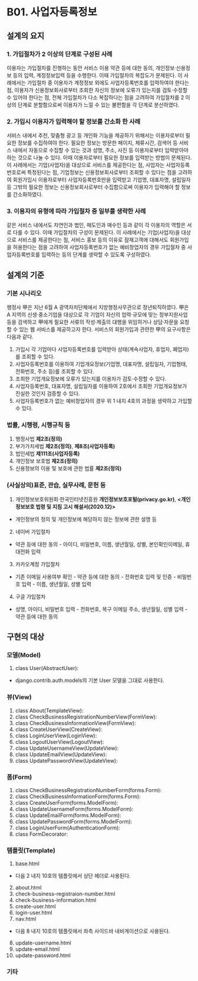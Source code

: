 # B01. 사업자등록정보
## 설계의 요지
### 1. 가입절차가 2 이상의 단계로 구성된 사례
이용자는 가입절차를 진행하는 동안 서비스 이용 약관 등에 대한 동의, 개인정보·신용정보 등의 입력, 계정정보입력 등을 수행한다. 이때 가입절차의 복잡도가 문제된다. 이 사례에서는 가입절차 중 이용자가 계정정보 외에도 사업자등록번호를 입력하여야 한다는 점, 이용자가 신용정보회사로부터 조회한 자신의 정보에 오류가 있는지를 검토·수정할 수 있어야 한다는 점, 전체 가입절차가 다소 복잡하다는 점을 고려하여 가입절차를 2 이상의 단계로 분할함으로써 이용자가 느낄 수 있는 불편함을 각 단계로 분산하였다.

### 2. 가입시 이용자가 입력해야 할 정보를 간소화 한 사례
서비스 내에서 추천, 맞춤형 광고 등 개인화 기능을 제공하기 위해서는 이용자로부터 필요한 정보를 수집하여야 한다. 필요한 정보는 방문한 페이지, 체류시간, 검색어 등 서비스 내에서 자동으로 수집할 수 있는 것과 성명, 주소, 사진 등 이용자로부터 입력받아야 하는 것으로 나눌 수 있다. 이때 이용자로부터 필요한 정보를 입력받는 방법이 문제된다. 이 사례에서는 기업(사업자)을 대상으로 서비스를 제공한다는 점, 사업자는 사업자등록번호로써 특정된다는 점, 기업정보는 신용정보회사로부터 조회할 수 있다는 점을 고려하여 회원가입시 이용자로부터 사업자등록번호만을 입력받고 기업명, 대표자명, 설립일자 등 그밖의 필요한 정보는 신용정보회사로부터 수집함으로써 이용자가 입력해야 할 정보를 간소화하였다.

### 3. 이용자의 유형에 따라 가입절차 중 일부를 생략한 사례
같은 서비스 내에서도 자연인과 법인, 매도인과 매수인 등과 같이 각 이용자의 역할은 서로 다를 수 있다. 이때 가입절차의 구성이 문제된다. 이 사례에서는 기업(사업자)을 대상으로 서비스를 제공한다는 점, 서비스 홍보 등의 이유로 잠재고객에 대해서도 회원가입을 허용한다는 점을 고려하여 사업자등록번호가 없는 예비창업자의 경우 가입절차 중 사업자등록번호를 입력하는 등의 단계를 생략할 수 있도록 구성하였다.

## 설계의 기준
### 기본 시나리오
행정사 甲은 지난 6월 A 광역자치단체에서 지방행정사무관으로 정년퇴직하였다. 甲은 A 지역의 신생·중소기업을 대상으로 각 기업이 자신의 업력·규모에 맞는 정부지원사업 등을 검색하고 甲에게 필요한 서류의 작성·제출의 대행을 위임하거나 상담·자문을 요청할 수 있는 웹 서비스를 제공하고자 한다. 서비스의 회원가입과 관련한 甲의 요구사항은 다음과 같다.
1. 가입시 각 기업마다 사업자등록번호를 입력받아 상태(계속사업자, 휴업자, 폐업자)를 조회할 수 있다.
2. 사업자등록번호를 이용하여 기업개요정보(기업명, 대표자명, 설립일자, 기업형태, 전화번호, 주소 등)를 조회할 수 있다.
3. 조회한 기업개요정보에 오류가 있는지를 이용자가 검토·수정할 수 있다.
4. 사업자등록번호, 대표자명, 설립일자를 이용하여 2호에서 조회한 기업개요정보가 진실한 것인지 검증할 수 있다.
5. 사업자등록번호가 없는 예비창업자의 경우 위 1 내지 4호의 과정을 생략하고 가입할 수 있다.

### 법률, 시행령, 시행규칙 등
1. 행정사법 **제2조(정의)**
2. 부가가치세법 **제2조(정의)**, **제8조(사업자등록)**
3. 법인세법 **제111조(사업자등록)**
4. 개인정보 보호법 **제2조(정의)**
5. 신용정보의 이용 및 보호에 관한 법률 **제2조(정의)**

### (사실상의)표준, 관습, 실무사례, 문헌 등
1. 개인정보보호위원회·한국인터넷진흥원 **개인정보보호포털(privacy.go.kr)**, **<개인정보보호 법령 및 지침 고시 해설서(2020.12)>**
* 개인정보의 정의 및 개인정보에 해당하지 않는 정보에 관한 설명 등

2. 네이버 가입절차
* 약관 등에 대한 동의 - 아이디, 비밀번호, 이름, 생년월일, 성별, 본인확인이메일, 휴대전화 입력

3. 카카오계정 가입절차
* 기존 이메일 사용여부 확인 - 약관 등에 대한 동의 - 전화번호 입력 및 인증 - 비밀번호 입력 - 이름, 생년월일, 성별 입력

4. 구글 가입절차
* 성명, 아이디, 비밀번호 입력 - 전화번호, 복구 이메일 주소, 생년월일, 성별 입력 - 약관 등에 대한 동의


## 구현의 대상
### 모델(Model)
1. class User(AbstractUser):
* django.contrib.auth.models의 기본 User 모델을 그대로 사용한다.

### 뷰(View)
1. class About(TemplateView):
2. class CheckBusinessRegistrationNumberView(FormView):
3. class CheckBusinessInformationView(FormView):
4. class CreateUserView(CreateView):
5. class LoginUserView(LoginView):
6. class LogoutUserView(LogoutView):
7. class UpdateUsernameView(UpdateView):
8. class UpdateEmailView(UpdateView):
9. class UpdatePasswordView(UpdateView):

### 폼(Form)
1. class CheckBusinessRegistrationNumberForm(forms.Form):
2. class CheckBusinessInformationForm(forms.Form):
3. class CreateUserForm(forms.ModelForm):
4. class UpdateUsernameForm(forms.ModelForm):
5. class UpdateEmailForm(forms.ModelForm):
6. class UpdatePasswordForm(forms.ModelForm):
7. class LoginUserForm(AuthenticationForm):
8. class FormDecorator:

### 템플릿(Template)
1. base.html
* 다음 2 내지 10호의 템플릿에서 상단 헤더로 사용된다.
2. about.html
3. check-business-registraion-number.html
4. check-business-information.html
5. create-user.html
6. login-user.html
7. nav.html
* 다음 8 내지 10호의 템플릿에서 좌측 사이드바 내비게이션으로 사용된다.
8. update-username.html
9. update-email.html
10. update-password.html

### 기타